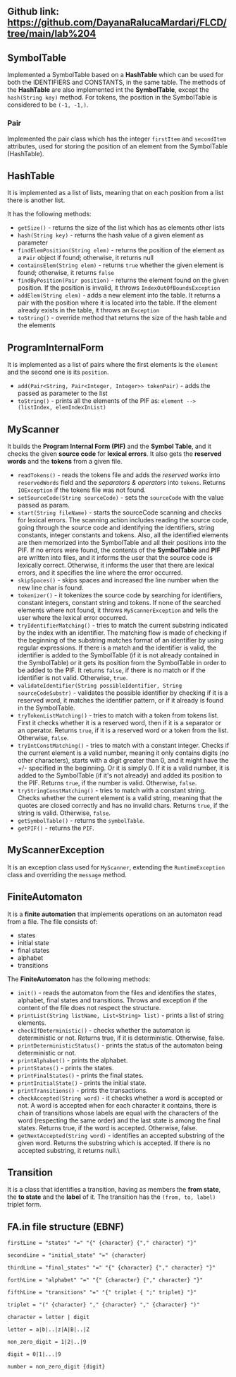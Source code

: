 ## Github link: https://github.com/DayanaRalucaMardari/FLCD/tree/main/lab%204

## SymbolTable

Implemented a SymbolTable based on a **HashTable** which can be used for both the IDENTIFIERS and CONSTANTS, 
in the same table.
The methods of the **HashTable** are also implemented int the **SymbolTable**, except the `hash(String key)` method.
For tokens, the position in the SymbolTable is considered to be `(-1, -1,)`.

### Pair
Implemented the pair class which has the integer `firstItem` and `secondItem` attributes, used for storing the position of an element from the SymbolTable (HashTable).

## HashTable
It is implemented as a list of lists, meaning that on each position from a list there is another list.

It has the following methods:
* `getSize()` - returns the size of the list which has as elements other lists
*  `hash(String key)` - returns the hash value of a given element as parameter
* `findElemPosition(String elem)` - returns the position of the element as a `Pair` object if found; otherwise, it 
returns null
* `containsElem(String elem)` - returns `true` whether the given element is found; otherwise, it returns `false`
* `findByPosition(Pair position)` - returns the element found on the given position. If the position is invalid, it 
throws `IndexOutOfBoundsException`
* `addElem(String elem)` - adds a new element into the table. It returns a pair with the position where it is located 
into the table. If the element already exists in the table, it throws an `Exception`
* `toString()` - override method that returns the size of the hash table and the elements

## ProgramInternalForm
It is implemented as a list of pairs where the first elements is the `element` and the second one is its `position`.

* `add(Pair<String, Pair<Integer, Integer>> tokenPair)` - adds the passed as parameter to the list
* `toString()` - prints all the elements of the PIF as: `element --> (listIndex, elemIndexInList)`

## MyScanner
It builds the **Program Internal Form (PIF)** and the **Symbol Table**, and it checks the given **source code** for 
**lexical errors**. It also gets the **reserved words** and the **tokens** from a given file. 

* `readTokens()` - reads the tokens file and adds the *reserved works* into `reservedWords` field and the *separators & operators* 
into `tokens`. Returns `IOException` if the tokens file was not found.
* `setSourceCode(String sourceCode)` - sets the `sourceCode` with the value passed as param.
* `start(String fileName)` - starts the sourceCode scanning and checks for lexical errors. The scanning action includes 
reading the source code, going through the source code and identifying the identifiers, string constants, integer constants 
and tokens. Also, all the identified elements are then memorized into the SymbolTable and all their positions into the PIF.
If no errors were found, the contents of the **SymbolTable** and **PIF** are written into files, and it informs the user
that the source code is lexically correct. Otherwise, it informs the user that there are lexical errors, and it
specifies the line where the error occurred.
* `skipSpaces()` - skips spaces and increased the line number when the new line char is found.
* `tokenizer()` - it tokenizes the source code by searching for identifiers, constant integers, constant string and tokens.
If none of the searched elements where not found, it throws `MyScannerException` and tells the user where the lexical 
error occurred.
* `tryIdentifierMatching()` - tries to match the current substring indicated by the index with an identifier. The matching 
flow is made of checking if the beginning of the substring matches format of an identifier by using regular expressions. 
If there is a match and the identifier is valid, the identifier is added to the SymbolTable (if it is not already contained 
in the SymbolTable) or it gets its position from the SymbolTable in order to be added to the PIF. It returns `false`, 
if there is no match or if the identifier is not valid. Otherwise, `true`.
* `validateIdentifier(String possibleIdentifier, String sourceCodeSubstr)` - validates the possible identifier by checking 
if it is a reserved word, it matches the identifier pattern, or if it already is found in the SymbolTable.
* `tryTokenListMatching()` - tries to match with a token from tokens list. First it checks whether it is a reserved word, 
then if it is a separator or an operator. Returns `true`, if it is a reserved word or a token from the list. Otherwise, `false`.
* `tryIntConstMatching()` - tries to match with a constant integer. Checks if the current element is a valid number, 
meaning it only contains digits (no other characters), starts with a digit greater than 0, and it might have the +/- 
specified in the beginning. Or it is simply 0. If it is a valid number, it is added to the SymbolTable (if it's not already)
and added its position to the PIF. Returns `true`, if the number is valid. Otherwise, `false`.
* `tryStringConstMatching()` - tries to match with a constant string. Checks whether the current element is a valid string, 
meaning that the quotes are closed correctly and has no invalid chars. Returns `true`, if the string is valid. Otherwise, `false`.
* `getSymbolTable()` - returns the `symbolTable`.
* `getPIF()` - returns the `PIF`.


## MyScannerException
It is an exception class used for `MyScanner`, extending the `RuntimeException` class and overriding the `message` method.

## FiniteAutomaton

It is a **finite automation** that implements operations on an automaton read from a file.
The file consists of:
* states
* initial state
* final states
* alphabet
* transitions

The **FiniteAutomaton** has the following methods:
* `init()` - reads the automaton from the files and identifies the states, alphabet, final states and transitions.
Throws and exception if the content of the file does not respect the structure.
* `printList(String listName, List<String> list)` - prints a list of string elements.
* `checkIfDeterministic()` - checks whether the automaton is deterministic or not. Returns true, if it is deterministic. 
Otherwise, false.
* `printDeterministicStatus()` - prints the status of the automaton being deterministic or not.
* `printAlphabet()` - prints the alphabet.
* `printStates()` - prints the states.
* `printFinalStates()` - prints the final states.
* `printInitialState()` - prints the initial state.
* `printTransitions()` - prints the transactions.
* `checkAccepted(String word)` - it checks whether a word is accepted or not. A word is accepted when for each character 
it contains, there is chain of transitions whose labels are equal with the characters of the word (respecting the same order) 
and the last state is among the final states. Returns true, if the word is accepted. Otherwise, false.
* `getNextAccepted(String word)` - identifies an accepted substring of the given word. Returns the substring which is accepted. 
If there is no accepted substring, it returns null.\

## Transition
It is a class that identifies a transition, having as members the **from state**, the **to state** and the **label** of it.
The transition has the `(from, to, label)` triplet form.

## FA.in file structure (EBNF)

`firstLine = "states" "=" "{" {character} {"," character} "}"`

`secondLine = "initial_state" "=" {character}`

`thirdLine = "final_states" "=" "{" {character} {"," character} "}"`

`forthLine = "alphabet" "=" "{" {character} {"," character} "}"`

`fifthLine = "transitions" "=" "{" triplet { ";" triplet} "}"`

`triplet = "(" {character} "," {character} "," {character} ")"`

`character = letter | digit`

`letter = a|b|..|z|A|B|..|Z`

`non_zero_digit = 1|2|..|9`

`digit = 0|1|...|9`

`number = non_zero_digit {digit}`

